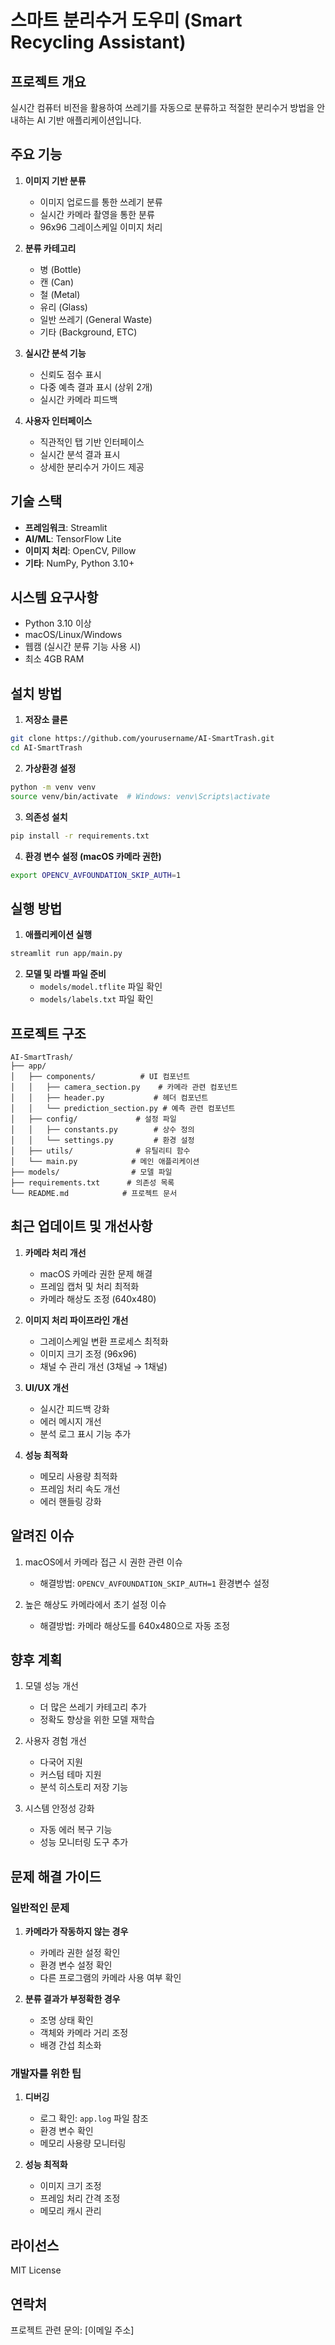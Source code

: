 # 스마트 분리수거 도우미 (Smart Recycling Assistant)

## 프로젝트 개요

실시간 컴퓨터 비전을 활용하여 쓰레기를 자동으로 분류하고 적절한 분리수거 방법을 안내하는 AI 기반 애플리케이션입니다.

## 주요 기능

1. **이미지 기반 분류**
   - 이미지 업로드를 통한 쓰레기 분류
   - 실시간 카메라 촬영을 통한 분류
   - 96x96 그레이스케일 이미지 처리

2. **분류 카테고리**
   - 병 (Bottle)
   - 캔 (Can)
   - 철 (Metal)
   - 유리 (Glass)
   - 일반 쓰레기 (General Waste)
   - 기타 (Background, ETC)

3. **실시간 분석 기능**
   - 신뢰도 점수 표시
   - 다중 예측 결과 표시 (상위 2개)
   - 실시간 카메라 피드백

4. **사용자 인터페이스**
   - 직관적인 탭 기반 인터페이스
   - 실시간 분석 결과 표시
   - 상세한 분리수거 가이드 제공

## 기술 스택

- **프레임워크**: Streamlit
- **AI/ML**: TensorFlow Lite
- **이미지 처리**: OpenCV, Pillow
- **기타**: NumPy, Python 3.10+

## 시스템 요구사항

- Python 3.10 이상
- macOS/Linux/Windows
- 웹캠 (실시간 분류 기능 사용 시)
- 최소 4GB RAM

## 설치 방법

1. **저장소 클론**
```bash
git clone https://github.com/yourusername/AI-SmartTrash.git
cd AI-SmartTrash
```

2. **가상환경 설정**
```bash
python -m venv venv
source venv/bin/activate  # Windows: venv\Scripts\activate
```

3. **의존성 설치**
```bash
pip install -r requirements.txt
```

4. **환경 변수 설정 (macOS 카메라 권한)**
```bash
export OPENCV_AVFOUNDATION_SKIP_AUTH=1
```

## 실행 방법

1. **애플리케이션 실행**
```bash
streamlit run app/main.py
```

2. **모델 및 라벨 파일 준비**
   - `models/model.tflite` 파일 확인
   - `models/labels.txt` 파일 확인

## 프로젝트 구조

```
AI-SmartTrash/
├── app/
│   ├── components/          # UI 컴포넌트
│   │   ├── camera_section.py    # 카메라 관련 컴포넌트
│   │   ├── header.py           # 헤더 컴포넌트
│   │   └── prediction_section.py # 예측 관련 컴포넌트
│   ├── config/             # 설정 파일
│   │   ├── constants.py        # 상수 정의
│   │   └── settings.py         # 환경 설정
│   ├── utils/              # 유틸리티 함수
│   └── main.py            # 메인 애플리케이션
├── models/                # 모델 파일
├── requirements.txt      # 의존성 목록
└── README.md            # 프로젝트 문서
```

## 최근 업데이트 및 개선사항

1. **카메라 처리 개선**
   - macOS 카메라 권한 문제 해결
   - 프레임 캡처 및 처리 최적화
   - 카메라 해상도 조정 (640x480)

2. **이미지 처리 파이프라인 개선**
   - 그레이스케일 변환 프로세스 최적화
   - 이미지 크기 조정 (96x96)
   - 채널 수 관리 개선 (3채널 → 1채널)

3. **UI/UX 개선**
   - 실시간 피드백 강화
   - 에러 메시지 개선
   - 분석 로그 표시 기능 추가

4. **성능 최적화**
   - 메모리 사용량 최적화
   - 프레임 처리 속도 개선
   - 에러 핸들링 강화

## 알려진 이슈

1. macOS에서 카메라 접근 시 권한 관련 이슈
   - 해결방법: `OPENCV_AVFOUNDATION_SKIP_AUTH=1` 환경변수 설정

2. 높은 해상도 카메라에서 초기 설정 이슈
   - 해결방법: 카메라 해상도를 640x480으로 자동 조정

## 향후 계획

1. 모델 성능 개선
   - 더 많은 쓰레기 카테고리 추가
   - 정확도 향상을 위한 모델 재학습

2. 사용자 경험 개선
   - 다국어 지원
   - 커스텀 테마 지원
   - 분석 히스토리 저장 기능

3. 시스템 안정성 강화
   - 자동 에러 복구 기능
   - 성능 모니터링 도구 추가

## 문제 해결 가이드

### 일반적인 문제

1. **카메라가 작동하지 않는 경우**
   - 카메라 권한 설정 확인
   - 환경 변수 설정 확인
   - 다른 프로그램의 카메라 사용 여부 확인

2. **분류 결과가 부정확한 경우**
   - 조명 상태 확인
   - 객체와 카메라 거리 조정
   - 배경 간섭 최소화

### 개발자를 위한 팁

1. **디버깅**
   - 로그 확인: `app.log` 파일 참조
   - 환경 변수 확인
   - 메모리 사용량 모니터링

2. **성능 최적화**
   - 이미지 크기 조정
   - 프레임 처리 간격 조정
   - 메모리 캐시 관리

## 라이선스

MIT License

## 연락처

프로젝트 관련 문의: [이메일 주소] 